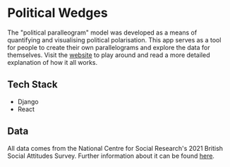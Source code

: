 # Political Wedges

The "political paralleogram" model was developed as a means of quantifying and visualising political polarisation. This app serves as a tool for people to create their own parallelograms and explore the data for themselves. Visit the [website](https://z-for-zarrin.github.io/political_wedges/) to play around and read a more detailed explanation of how it all works.

## Tech Stack

- Django
- React

## Data

All data comes from the National Centre for Social Research's 2021 British Social Attitudes Survey. Further information about it can be found [here](https://beta.ukdataservice.ac.uk/datacatalogue/studies/study?id=9072).
